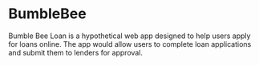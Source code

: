 # BumbleBee
Bumble Bee Loan is a hypothetical web app designed to help users apply for loans online. The app would allow users to complete loan applications and submit them to lenders for approval.

